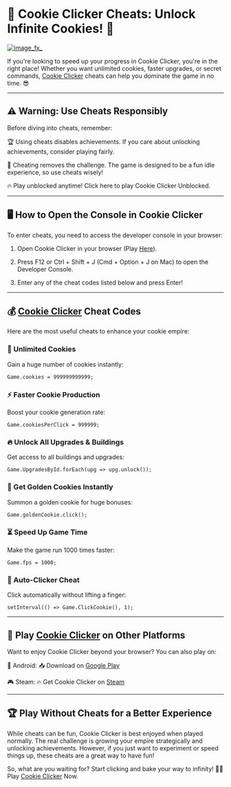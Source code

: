 # 🍪 Cookie Clicker Cheats: Unlock Infinite Cookies! 🚀

[![image_fx_](https://github.com/user-attachments/assets/a9f0878d-4754-4ae4-8c07-57c7ee893988)](https://cookieclicker.ee/)

If you're looking to speed up your progress in Cookie Clicker, you're in the right place! Whether you want unlimited cookies, faster upgrades, or secret commands, [Cookie Clicker](https://cookieclicker.ee/) cheats can help you dominate the game in no time. 😎

---
## ⚠️ Warning: Use Cheats Responsibly

Before diving into cheats, remember:

🏆 Using cheats disables achievements. If you care about unlocking achievements, consider playing fairly.

🔄 Cheating removes the challenge. The game is designed to be a fun idle experience, so use cheats wisely!

🔥 Play unblocked anytime! Click here to play Cookie Clicker Unblocked.

---
## 🖥️ How to Open the Console in Cookie Clicker

To enter cheats, you need to access the developer console in your browser:

1. Open Cookie Clicker in your browser (Play [Here](https://cookieclicker.ee/)).

2. Press F12 or Ctrl + Shift + J (Cmd + Option + J on Mac) to open the Developer Console.

3. Enter any of the cheat codes listed below and press Enter!

---
## 💰 [Cookie Clicker](https://cookieclickerorteil.github.io) Cheat Codes

Here are the most useful cheats to enhance your cookie empire:

### 🍪 Unlimited Cookies

Gain a huge number of cookies instantly:

`Game.cookies = 999999999999;`

### ⚡ Faster Cookie Production

Boost your cookie generation rate:

`Game.cookiesPerClick = 999999;`

### 🔥 Unlock All Upgrades & Buildings

Get access to all buildings and upgrades:

`Game.UpgradesById.forEach(upg => upg.unlock());`

### 💎 Get Golden Cookies Instantly

Summon a golden cookie for huge bonuses:

`Game.goldenCookie.click();`

### ⏳ Speed Up Game Time

Make the game run 1000 times faster:

`Game.fps = 1000;`

### 🔄 Auto-Clicker Cheat

Click automatically without lifting a finger:

`setInterval(() => Game.ClickCookie(), 1);`

---
## 📱 Play [Cookie Clicker](https://cookieclicker.me) on Other Platforms

Want to enjoy Cookie Clicker beyond your browser? You can also play on:

📱 Android: 📥 Download on [Google Play](https://play.google.com/store/apps/details?id=org.dashnet.cookieclicker&hl=en)

🎮 Steam: 🔥 Get Cookie Clicker on [Steam](https://store.steampowered.com/app/1454400/Cookie_Clicker/)

---
## 🏆 Play Without Cheats for a Better Experience

While cheats can be fun, Cookie Clicker is best enjoyed when played normally. The real challenge is growing your empire strategically and unlocking achievements. However, if you just want to experiment or speed things up, these cheats are a great way to have fun!

So, what are you waiting for? Start clicking and bake your way to infinity! 🍪🔥 Play [Cookie Clicker](https://cookieclicker.ee/) Now.

